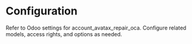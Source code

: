 # Configuration

Refer to Odoo settings for account_avatax_repair_oca. Configure related models, access rights, and options as needed.
